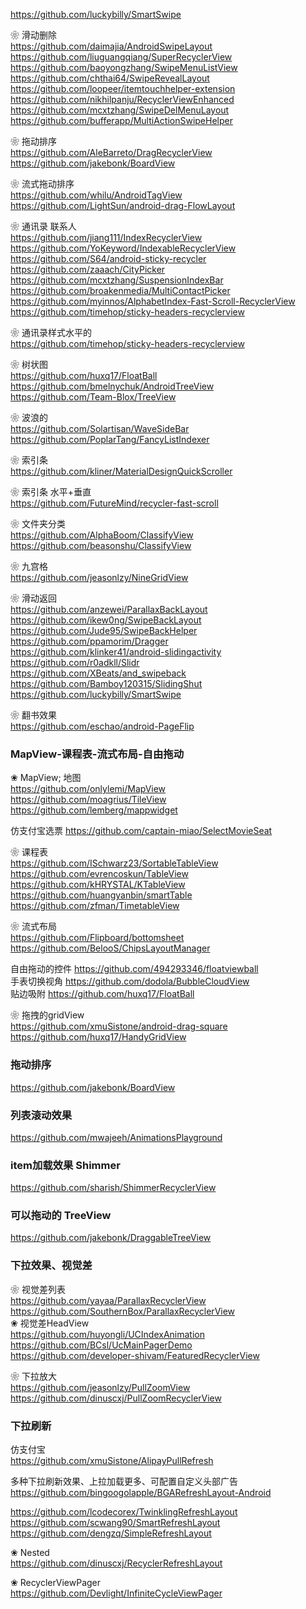 https://github.com/luckybilly/SmartSwipe  

❀ 滑动删除  
https://github.com/daimajia/AndroidSwipeLayout  
https://github.com/liuguangqiang/SuperRecyclerView  
https://github.com/baoyongzhang/SwipeMenuListView  
https://github.com/chthai64/SwipeRevealLayout  
https://github.com/loopeer/itemtouchhelper-extension  
https://github.com/nikhilpanju/RecyclerViewEnhanced  
https://github.com/mcxtzhang/SwipeDelMenuLayout  
https://github.com/bufferapp/MultiActionSwipeHelper  

❀ 拖动排序  
https://github.com/AleBarreto/DragRecyclerView  
https://github.com/jakebonk/BoardView  

❀ 流式拖动排序  
https://github.com/whilu/AndroidTagView  
https://github.com/LightSun/android-drag-FlowLayout  

❀ 通讯录  联系人   
https://github.com/jiang111/IndexRecyclerView  
https://github.com/YoKeyword/IndexableRecyclerView  
https://github.com/S64/android-sticky-recycler    
https://github.com/zaaach/CityPicker  
https://github.com/mcxtzhang/SuspensionIndexBar  
https://github.com/broakenmedia/MultiContactPicker  
https://github.com/myinnos/AlphabetIndex-Fast-Scroll-RecyclerView  
https://github.com/timehop/sticky-headers-recyclerview  

❀ 通讯录样式水平的   
https://github.com/timehop/sticky-headers-recyclerview  

❀ 树状图  
https://github.com/huxq17/FloatBall  
https://github.com/bmelnychuk/AndroidTreeView  
https://github.com/Team-Blox/TreeView  

❀ 波浪的  
https://github.com/Solartisan/WaveSideBar  
https://github.com/PoplarTang/FancyListIndexer  

❀ 索引条  
https://github.com/kliner/MaterialDesignQuickScroller  

❀ 索引条  水平+垂直     
https://github.com/FutureMind/recycler-fast-scroll  

❀ 文件夹分类  
https://github.com/AlphaBoom/ClassifyView  
https://github.com/beasonshu/ClassifyView  

❀ 九宫格      
https://github.com/jeasonlzy/NineGridView  

❀ 滑动返回  
https://github.com/anzewei/ParallaxBackLayout  
https://github.com/ikew0ng/SwipeBackLayout  
https://github.com/Jude95/SwipeBackHelper  
https://github.com/ppamorim/Dragger  
https://github.com/klinker41/android-slidingactivity  
https://github.com/r0adkll/Slidr  
https://github.com/XBeats/and_swipeback  
https://github.com/Bamboy120315/SlidingShut  
https://github.com/luckybilly/SmartSwipe  


❀ 翻书效果  
https://github.com/eschao/android-PageFlip  

### MapView-课程表-流式布局-自由拖动

❀ MapView; 地图    
https://github.com/onlylemi/MapView  
https://github.com/moagrius/TileView  
https://github.com/lemberg/mappwidget  

仿支付宝选票    https://github.com/captain-miao/SelectMovieSeat  
    

❀ 课程表    
https://github.com/ISchwarz23/SortableTableView  
https://github.com/evrencoskun/TableView  
https://github.com/kHRYSTAL/KTableView  
https://github.com/huangyanbin/smartTable  
https://github.com/zfman/TimetableView  

❀ 流式布局  
https://github.com/Flipboard/bottomsheet  
https://github.com/BelooS/ChipsLayoutManager  

自由拖动的控件 https://github.com/494293346/floatviewball  
手表切换视角  https://github.com/dodola/BubbleCloudView  
贴边吸附  https://github.com/huxq17/FloatBall  

❀ 拖拽的gridView  
https://github.com/xmuSistone/android-drag-square    
https://github.com/huxq17/HandyGridView  

### 拖动排序  
https://github.com/jakebonk/BoardView

### 列表滚动效果  
https://github.com/mwajeeh/AnimationsPlayground

### item加载效果   Shimmer  
https://github.com/sharish/ShimmerRecyclerView  

### 可以拖动的 TreeView  
https://github.com/jakebonk/DraggableTreeView  

### 下拉效果、视觉差
❀ 视觉差列表  
https://github.com/yayaa/ParallaxRecyclerView  
https://github.com/SouthernBox/ParallaxRecyclerView  
❀ 视觉差HeadView  
https://github.com/huyongli/UCIndexAnimation  
https://github.com/BCsl/UcMainPagerDemo  
https://github.com/developer-shivam/FeaturedRecyclerView  


❀ 下拉放大  
https://github.com/jeasonlzy/PullZoomView  
https://github.com/dinuscxj/PullZoomRecyclerView  

### 下拉刷新
仿支付宝  
https://github.com/xmuSistone/AlipayPullRefresh  

多种下拉刷新效果、上拉加载更多、可配置自定义头部广告      
https://github.com/bingoogolapple/BGARefreshLayout-Android  

https://github.com/lcodecorex/TwinklingRefreshLayout  
https://github.com/scwang90/SmartRefreshLayout  
https://github.com/dengzq/SimpleRefreshLayout  

❀ Nested  
https://github.com/dinuscxj/RecyclerRefreshLayout  

❀ RecyclerViewPager  
https://github.com/Devlight/InfiniteCycleViewPager  






